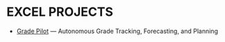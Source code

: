 # EXCEL PROJECTS
- [Grade Pilot](https://github.com/Kyros0718/Excel_Projects/tree/main/Grade_Pilot) — Autonomous Grade Tracking, Forecasting, and Planning
